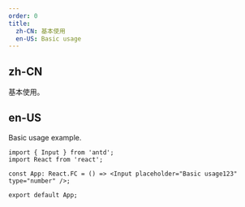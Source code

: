 ```yaml
---
order: 0
title:
  zh-CN: 基本使用
  en-US: Basic usage
---
```


## zh-CN

基本使用。

## en-US

Basic usage example.

```tsx
import { Input } from 'antd';
import React from 'react';

const App: React.FC = () => <Input placeholder="Basic usage123" type="number" />;

export default App;
```

